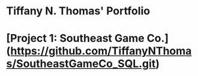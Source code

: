 # Tiffany N. Thomas' Portfolio

# [Project 1: Southeast Game Co.] (https://github.com/TiffanyNThomas/SoutheastGameCo_SQL.git)

